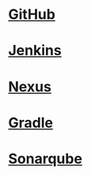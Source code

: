 # [GitHub](gitHub.md)

# [Jenkins](jenkins.md)

# [Nexus](nexus.md)

# [Gradle](gradle.md)

# [Sonarqube](sonarqube.md)
